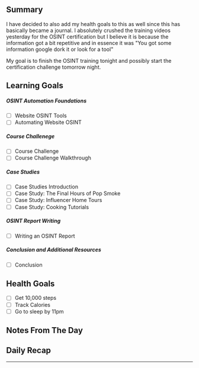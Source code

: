 ## Summary
I have decided to also add my health goals to this as well since this has basically became a journal. I absolutely crushed the training videos yesterday for the OSINT certification but I believe it is because the information got a bit repetitive and in essence it was "You got some information google dork it or look for a tool"

My goal is to finish the OSINT training tonight and possibly start the certification challenge tomorrow night.

## Learning Goals
##### OSINT Automation Foundations
- [ ] Website OSINT Tools
- [ ] Automating Website OSINT

##### Course Challenege
- [ ] Course Challenge
- [ ] Course Challenge Walkthrough

##### Case Studies
- [ ] Case Studies Introduction
- [ ] Case Study: The Final Hours of Pop Smoke
- [ ] Case Study: Influencer Home Tours
- [ ] Case Study: Cooking Tutorials
##### OSINT Report Writing
- [ ] Writing an OSINT Report

##### Conclusion and Additional Resources
- [ ] Conclusion

## Health Goals
- [ ] Get 10,000 steps
- [ ] Track Calories
- [ ] Go to sleep by 11pm

## Notes From The Day


## Daily Recap

---
